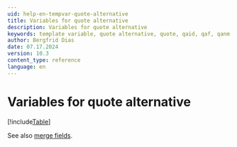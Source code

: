 ```yaml
---
uid: help-en-tempvar-quote-alternative
title: Variables for quote alternative
description: Variables for quote alternative
keywords: template variable, quote alternative, quote, qaid, qaf, qanm
author: Bergfrid Dias
date: 07.17.2024
version: 10.3
content_type: reference
language: en
---
```


# Variables for quote alternative

[!include[Table](../../../../../common/includes/variable/table-quote-alt.md)]

See also [merge fields][1].

<!-- Referenced links -->
[1]: ../merge-fields/index.md
